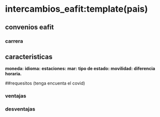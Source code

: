 # intercambios_eafit:template(pais)

## convenios eafit

### carrera

## caracteristicas
**moneda:**
**idioma:**
**estaciones:**
**mar:**
**tipo de estado:**
**movilidad:**
**diferencia horaria.**

##requesitos
(tenga encuenta el covid)

### ventajas
### desventajas